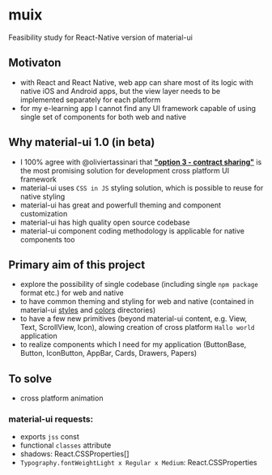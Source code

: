 # muix
Feasibility study for React-Native version of material-ui

## Motivaton
- with React and React Native, web app can share most of its logic with native iOS and Android apps, but the view layer needs to be implemented separately for each platform
- for my e-learning app I cannot find any UI framework capable of using single set of components for both web and native

## Why material-ui 1.0 (in beta)
- I 100% agree with @oliviertassinari that [**"option 3 - contract sharing"**](https://github.com/mui-org/material-ui/issues/593#issuecomment-286855345) is the most promising solution for development cross platform UI framework
- material-ui uses ```CSS in JS``` styling solution, which is possible to reuse for native styling
- material-ui has great and powerfull theming and component customization
- material-ui has high quality open source codebase
- material-ui component coding methodology is applicable for native components too

## Primary aim of this project
- explore the possibility of single codebase (including single ```npm package``` format etc.) for web and native
- to have common theming and styling for web and native (contained in material-ui [styles](https://github.com/mui-org/material-ui/tree/v1-beta/src/styles) and [colors](https://github.com/mui-org/material-ui/tree/v1-beta/src/colors) directories)
- to have a few new primitives (beyond material-ui content, e.g. View, Text, ScrollView, Icon), alowing creation of cross platform ```Hallo world``` application
- to realize components which I need for my application (ButtonBase, Button, IconButton, AppBar, Cards, Drawers, Papers)

## To solve
- cross platform animation

### material-ui requests:
- exports ```jss``` const
- functional ```classes``` attribute
- shadows: React.CSSProperties[]
- ```Typography.fontWeightLight x Regular x Medium```: React.CSSProperties
